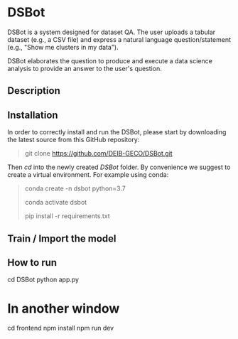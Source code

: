 # DSBot

DSBot is a system designed for dataset QA. The user uploads a tabular dataset (e.g., a CSV file) and express a natural language question/statement (e.g., "Show me clusters in my data"). 

DSBot elaborates the question to produce and execute a data science analysis to provide an answer to the user's question.

## Description

## Installation
In order to correctly install and run the DSBot, please start by downloading the latest source from this GitHub repository:
> git clone https://github.com/DEIB-GECO/DSBot.git

Then _cd_ into the newly created _DSBot_ folder. By convenience we suggest to create a virtual environment. For example using conda:
> conda create -n dsbot python=3.7
>
> conda activate dsbot
>
> pip install -r requirements.txt

## Train / Import the model

## How to run

cd DSBot
python app.py 

# In another window
cd frontend
npm install
npm run dev
